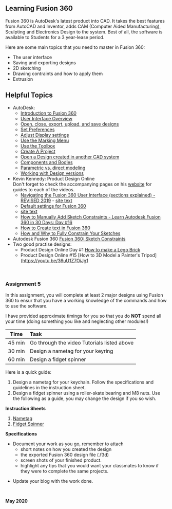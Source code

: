 
## Learning Fusion 360

Fusion 360 is AutoDesk's latest product into CAD.  It takes the best features from AutoCAD and Inventor, adds CAM (Computer Aided Manufacturing), Sculpting and Electronics Design to the system.  Best of all, the software is available to Students for a 3 year-lease period.

Here are some main topics that you need to master in Fusion 360:

*  The user interface
*  Saving and exporting designs
*  2D sketching
*  Drawing contraints and how to apply them
*  Extrusion

## Helpful Topics

* AutoDesk: 
    - [Introduction to Fusion 360](https://help.autodesk.com/view/fusion360/ENU/courses/AP-GET-STARTED-OVERVIEW)
    - [User Interface Overview](https://help.autodesk.com/view/fusion360/ENU/courses/AP-USER-INTERFACE-OVERVIEW)
    - [Open, close, export, upload, and save designs](https://help.autodesk.com/view/fusion360/ENU/courses/AP-OPEN-CLOSE-EXPORT-UPLOAD-SAVE)
    - [Set Preferences](https://help.autodesk.com/view/fusion360/ENU/courses/AP-OPEN-CLOSE-EXPORT-UPLOAD-SAVE)
    - [Adjust Display settings](https://help.autodesk.com/view/fusion360/ENU/courses/AP-ADJUST-DISPLAY-SETTINGS)
    - [Use the Marking Menu](https://help.autodesk.com/view/fusion360/ENU/courses/AP-MARKING-MENU)
    - [Use the Toolbox](https://help.autodesk.com/view/fusion360/ENU/courses/AP-TOOLBOX)
    - [Create A Project](https://help.autodesk.com/view/fusion360/ENU/courses/AP-CREATE-PROJECT)
    - [Open a Design created in another CAD system](https://help.autodesk.com/view/fusion360/ENU/courses/AP-IMPORT-EXPORT)
    - [Components and Bodies](https://help.autodesk.com/view/fusion360/ENU/courses/AP-BODIES-COMPONENTS)
    - [Parametric vs. direct modeling](https://help.autodesk.com/view/fusion360/ENU/courses/AP-CAPTURE-HISTORY)
    - [Working with Design versions](https://help.autodesk.com/view/fusion360/ENU/courses/AP-FILE-VERSION)
* Kevin Kennedy: Product Design Online    
Don't forget to check the accompanying pages on his [website](https://productdesignonline.com) for guides to each of the videos.
    - [Navigating the Fusion 360 User Interface (sections explained) - REVISED 2019](https://youtu.be/sZwM87-nsYA) - [site text](https://productdesignonline.com/fusion-360-tutorials/learn-the-fusion-360-user-interface/)
    - [Default settings for Fusion 360](https://productdesignonline.com/default-settings-for-fusion-360-tutorials/)
    - [site text](https://productdesignonline.com/tips-and-tricks/understanding-bodies-and-components-fusion-360-rule-1/)
    - [How to Manually Add Sketch Constraints - Learn Autodesk Fusion 360 in 30 Days: Day #16](https://youtu.be/BGwBZJ14KHQ)
    - [How to Create text in Fusion 360](https://youtu.be/BkpAtMAHtyQ)
    - [How and Why to Fully Constrain Your Sketches](https://youtu.be/C11L136U0vQ)
* Autodesk Fusion 360 [Fusion 360: Sketch Constraints](https://youtu.be/J_2If5zVp84)
* Two good practise designs:
    - Product Design Online Day #1 [How to make a Lego Brick](https://youtu.be/6yPKMSb6ja8)
    - Product Design Online #15 [How to 3D Model a Painter's Tripod](https://youtu.be/36uU1Z7OiJg1

&nbsp;

### Assignment 5

In this assignment, you will complete at least 2 major designs using Fusion 360 to ensur that you have a working knowledge of the commands and how to use the software.

I have provided approximate timings for you so that you do **NOT** spend all your time (doing something you like and neglecting other modules!)

| Time   | Task |
|--------|:------------------------------------------------|
|45 min  | Go through the video Tutorials listed above |
|30 min  | Design a nametag for your keyring |
|60 min  | Design a fidget spinner |

Here is a quick guide:

1.  Design a nametag for your keychain.  Follow the specifications and guidelines in the instruction sheet.
2.  Design a fidget spinner using a roller-skate bearing and M8 nuts.  Use the following as a guide, you may change the design if you so wish.

**Instruction Sheets**

1. [Nametag](worksheets/f360_keytag.md)
2. [Fidget Spinner](worksheets/f360_fidgetspinner.md)

**Specifications**

* Document your work as you go, remember to attach
    * short notes on how you created the design
    * the exported Fusion 360 design file (.f3d)
    * screen shots of your finished product. 
    * highlight any tips that you would want your classmates to know if they were to complete the same projects.
+ Update your blog with the work done.

&nbsp;

**May 2020**
